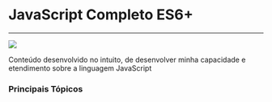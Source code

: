 # JavaScript Completo ES6+

---


  <img src="https://img.icons8.com/color/144/000000/javascript.png">


Conteúdo desenvolvido no intuito, de desenvolver minha capacidade e etendimento sobre a linguagem JavaScript

### Principais Tópicos
